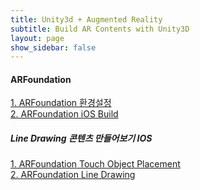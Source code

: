 ```yaml
---
title: Unity3d + Augmented Reality
subtitle: Build AR Contents with Unity3D
layout: page
show_sidebar: false
---
```

  
#### ARFoundation
[1. ARFoundation 환경설정](https://beatchoi.github.io/unity3d/basics/2020/12/14/ARFoundation01/)  
[2. ARFoundation iOS Build](https://beatchoi.github.io/unity3d/basics/2021/01/19/ARFoundationIosBuild/) 
##### Line Drawing 콘텐츠 만들어보기 IOS
[1. ARFoundation Touch Object Placement](https://beatchoi.github.io/unity3d/basics/2021/04/23/ARFoundationTouchCreateObject/)  
[2. ARFoundation Line Drawing](https://beatchoi.github.io/unity3d/basics/2021/01/19/ARFoundationLineDrawing/)  

